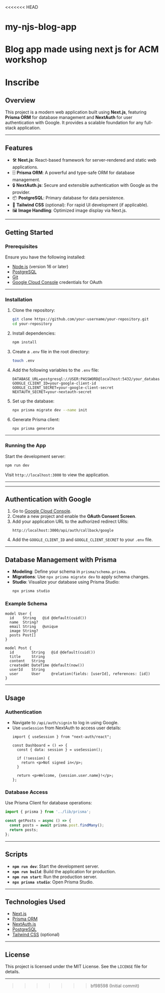 <<<<<<< HEAD
# my-njs-blog-app
Blog app made using next js for ACM workshop
=======

# **Inscribe**

## **Overview**
This project is a modern web application built using **Next.js**, featuring **Prisma ORM** for database management and **NextAuth** for user authentication with Google. It provides a scalable foundation for any full-stack application.

---

## **Features**
- 🛠 **Next.js**: React-based framework for server-rendered and static web applications.
- 🗄 **Prisma ORM**: A powerful and type-safe ORM for database management.
- 🔒 **NextAuth.js**: Secure and extensible authentication with Google as the provider.
- 📦 **PostgreSQL**: Primary database for data persistence.
- 🎨 **Tailwind CSS** (optional): For rapid UI development (if applicable).
- 🖼 **Image Handling**: Optimized image display via Next.js.

---

## **Getting Started**

### Prerequisites
Ensure you have the following installed:
- [Node.js](https://nodejs.org/) (version 16 or later)
- [PostgreSQL](https://www.postgresql.org/)
- [Git](https://git-scm.com/)
- [Google Cloud Console](https://console.cloud.google.com/) credentials for OAuth

---

### Installation

1. Clone the repository:
   ```bash
   git clone https://github.com/your-username/your-repository.git
   cd your-repository
   ```

2. Install dependencies:
   ```bash
   npm install
   ```

3. Create a `.env` file in the root directory:
   ```bash
   touch .env
   ```

4. Add the following variables to the `.env` file:

   ```plaintext
   DATABASE_URL=postgresql://USER:PASSWORD@localhost:5432/your_database
   GOOGLE_CLIENT_ID=your-google-client-id
   GOOGLE_CLIENT_SECRET=your-google-client-secret
   NEXTAUTH_SECRET=your-nextauth-secret
   ```

5. Set up the database:
   ```bash
   npx prisma migrate dev --name init
   ```

6. Generate Prisma client:
   ```bash
   npx prisma generate
   ```

---

### Running the App

Start the development server:
```bash
npm run dev
```

Visit `http://localhost:3000` to view the application.

---


---

## **Authentication with Google**
1. Go to [Google Cloud Console](https://console.cloud.google.com/).
2. Create a new project and enable the **OAuth Consent Screen**.
3. Add your application URL to the authorized redirect URIs:
   ```
   http://localhost:3000/api/auth/callback/google
   ```
4. Add the `GOOGLE_CLIENT_ID` and `GOOGLE_CLIENT_SECRET` to your `.env` file.

---

## **Database Management with Prisma**
- **Modeling**: Define your schema in `prisma/schema.prisma`.
- **Migrations**: Use `npx prisma migrate dev` to apply schema changes.
- **Studio**: Visualize your database using Prisma Studio:
  ```bash
  npx prisma studio
  ```

### Example Schema
```prisma
model User {
  id    String   @id @default(cuid())
  name  String?
  email String   @unique
  image String?
  posts Post[]
}

model Post {
  id        String   @id @default(cuid())
  title     String
  content   String
  createdAt DateTime @default(now())
  userId    String
  user      User     @relation(fields: [userId], references: [id])
}
```

---

## **Usage**

### Authentication
- Navigate to `/api/auth/signin` to log in using Google.
- Use `useSession` from NextAuth to access user details:
  ```tsx
  import { useSession } from "next-auth/react";

  const Dashboard = () => {
    const { data: session } = useSession();

    if (!session) {
      return <p>Not signed in</p>;
    }

    return <p>Welcome, {session.user.name}!</p>;
  };
  ```

### Database Access
Use Prisma Client for database operations:
```typescript
import { prisma } from '../lib/prisma';

const getPosts = async () => {
  const posts = await prisma.post.findMany();
  return posts;
};
```

---

## **Scripts**
- **`npm run dev`**: Start the development server.
- **`npm run build`**: Build the application for production.
- **`npm run start`**: Run the production server.
- **`npx prisma studio`**: Open Prisma Studio.

---

## **Technologies Used**
- [Next.js](https://nextjs.org/)
- [Prisma ORM](https://www.prisma.io/)
- [NextAuth.js](https://next-auth.js.org/)
- [PostgreSQL](https://www.postgresql.org/)
- [Tailwind CSS](https://tailwindcss.com/) (optional)

---

## **License**
This project is licensed under the MIT License. See the `LICENSE` file for details.

---
>>>>>>> bf98598 (Initial commit)
